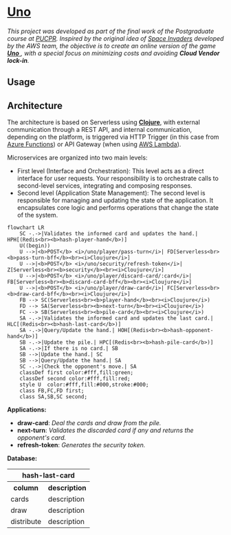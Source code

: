 # [Uno](https://en.wikipedia.org/wiki/Uno_(card_game))

_This project was developed as part of the final work of the Postgraduate course at [PUCPR](https://www.pucpr.br). Inspired by the original idea of ​​[Space Invaders](https://jay-ithiel.github.io/space_invaders) developed by the AWS team, the objective is to create an online version of the game [**Uno** ](https://en.wikipedia.org/wiki/Uno_(card_game)), with a special focus on minimizing costs and avoiding **Cloud Vendor lock-in**._

## Usage

## Architecture

The architecture is based on Serverless using [**Clojure**](https://clojure.org), with external communication through a REST API, and internal communication, depending on the platform, is triggered via HTTP Trigger (in this case from [Azure Functions](https://azure.microsoft.com/en-us/products/functions)) or API Gateway (when using [AWS Lambda](https://aws.amazon.com/pt/pm/lambda)).

Microservices are organized into two main levels:

- First level (Interface and Orchestration):
This level acts as a direct interface for user requests. Your responsibility is to orchestrate calls to second-level services, integrating and composing responses.
- Second level (Application State Management):
The second level is responsible for managing and updating the state of the application. It encapsulates core logic and performs operations that change the state of the system.

```mermaid
flowchart LR
    SC -.->|Validates the informed card and updates the hand.| HPH[(Redis<br><b>hash-player-hand</b>)]
    U((begin))
    U -->|<b>POST</b> <i>/uno/player/pass-turn</i>| FD[Serverless<br><b>pass-turn-bff</b><br><i>Cloujure</i>]
    U -->|<b>POST</b> <i>/uno/security/refresh-token</i>| Z[Serverless<br><b>security</b><br><i>Cloujure</i>]
    U -->|<b>POST</b> <i>/uno/player/discard-card/:card</i>| FB[Serverless<br><b>discard-card-bff</b><br><i>Cloujure</i>]
    U -->|<b>POST</b> <i>/uno/player/draw-card</i>| FC[Serverless<br><b>draw-card-bff</b><br><i>Cloujure</i>]
    FB --> SC(Serverless<br><b>player-hand</b><br><i>Cloujure</i>)
    FD --> SA(Serverless<br><b>next-turn</b><br><i>Cloujure</i>)
    FC --> SB(Serverless<br><b>pile-card</b><br><i>Cloujure</i>)
    SA -.->|Validates the informed card and updates the last card.| HLC[(Redis<br><b>hash-last-card</b>)]
    SA -.->|Query/Update the hand.| HOH[(Redis<br><b>hash-opponent-hand</b>)]
    SB -.->|Update the pile.| HPC[(Redis<br><b>hash-pile-card</b>)]
    SA -.->|If there is no card.| SB
    SB -->|Update the hand.| SC
    SB -->|Query/Update the hand.| SA
    SC -.->|Check the opponent's move.| SA
    classDef first color:#fff,fill:green;
    classDef second color:#fff,fill:red;
    style U  color:#fff,fill:#000,stroke:#000;
    class FB,FC,FD first;
    class SA,SB,SC second;
```

**Applications:**
- **draw-card**: *Deal the cards and draw from the pile.*
- **next-turn**: *Validates the discarded card if any and returns the opponent's card.*
- **refresh-token**: *Generates the security token.*

**Database:**
<table>
    <tr>
        <th colspan="2">hash-last-card</th>
    </tr>
    <tr>
        <th>column</th>
        <th>description</th>
    </tr>
    <tr>
        <td>cards</td>
        <td>description</td>
    </tr>
    <tr>
        <td>draw</td>
        <td>description</td>
    </tr>
    <tr>
        <td>distribute</td>
        <td>description</td>
    </tr>
</table>
